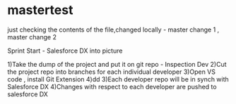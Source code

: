 # mastertest
just checking the contents of the file,changed locally - master change 1 , master change 2
 
 Sprint Start  - Salesforce DX into picture

 1)Take the dump of the project and put it on git repo - Inspection Dev 
 2)Cut the project repo into branches for each individual developer
 3)Open VS code , install Git Extension
 4)dd
 3)Each developer repo will be in synch with Salesforce DX
 4)Changes with respect to each developer are pushed to salesforce DX
